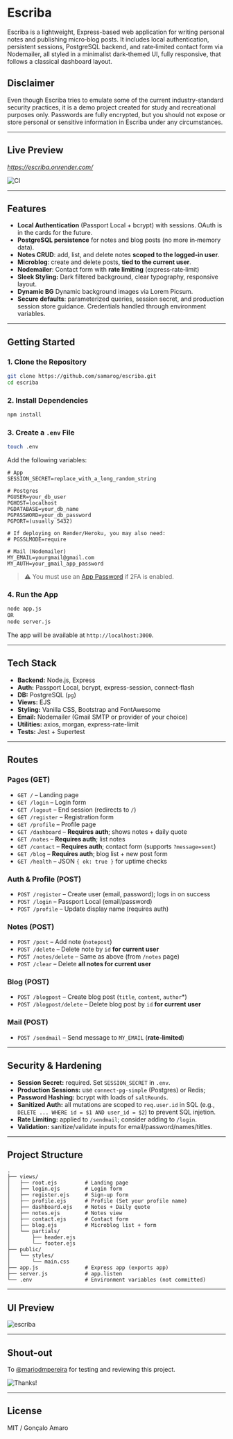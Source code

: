 # Escriba

Escriba is a lightweight, Express-based web application for writing personal notes and publishing micro‑blog posts. It includes local authentication, persistent sessions, PostgreSQL backend, and rate‑limited contact form via Nodemailer, all styled in a minimalist dark-themed UI, fully responsive, that follows a classical dashboard layout.

## Disclaimer

Even though Escriba tries to emulate some of the current industry-standard security practices, it is a demo project created for study and recreational purposes only. Passwords are fully encrypted, but you should not expose or store personal or sensitive information in Escriba under any circumstances.

---

## Live Preview

*https://escriba.onrender.com/*

![CI](https://github.com/samarog/escriba/actions/workflows/ci.yml/badge.svg)

---

## Features

- **Local Authentication** (Passport Local + bcrypt) with sessions. OAuth is in the cards for the future.
- **PostgreSQL persistence** for notes and blog posts (no more in‑memory data).
- **Notes CRUD**: add, list, and delete notes **scoped to the logged‑in user**.
- **Microblog**: create and delete posts, **tied to the current user**.
- **Nodemailer**: Contact form with **rate limiting** (express‑rate‑limit)
- **Sleek Styling:** Dark filtered background, clear typography, responsive layout.
- **Dynamic BG** Dynamic background images via Lorem Picsum.
- **Secure defaults**: parameterized queries, session secret, and production session store guidance. Credentials handled through environment variables.

---

## Getting Started

### 1. **Clone the Repository**
```bash
git clone https://github.com/samarog/escriba.git
cd escriba
```

### 2. **Install Dependencies**
```bash
npm install
```

### 3. **Create a `.env` File**
```bash
touch .env
```
Add the following variables:
```
# App
SESSION_SECRET=replace_with_a_long_random_string

# Postgres
PGUSER=your_db_user
PGHOST=localhost
PGDATABASE=your_db_name
PGPASSWORD=your_db_password
PGPORT=(usually 5432)

# If deploying on Render/Heroku, you may also need:
# PGSSLMODE=require

# Mail (Nodemailer)
MY_EMAIL=yourgmail@gmail.com
MY_AUTH=your_gmail_app_password

```
> ⚠️ You must use an [App Password](https://support.google.com/accounts/answer/185833?hl=en) if 2FA is enabled.

### 4. **Run the App**
```bash
node app.js
OR
node server.js
```

The app will be available at `http://localhost:3000`.

---

## Tech Stack

- **Backend:** Node.js, Express
- **Auth:** Passport Local, bcrypt, express-session, connect-flash
- **DB:** PostgreSQL (`pg`)
- **Views:** EJS
- **Styling:** Vanilla CSS, Bootstrap and FontAwesome
- **Email:** Nodemailer (Gmail SMTP or provider of your choice)
- **Utilities:** axios, morgan, express-rate-limit
- **Tests:** Jest + Supertest

---

## Routes

### Pages (GET)

- `GET /` – Landing page
- `GET /login` – Login form
- `GET /logout` – End session (redirects to `/`)
- `GET /register` – Registration form
- `GET /profile` – Profile page
- `GET /dashboard` – **Requires auth**; shows notes + daily quote
- `GET /notes` – **Requires auth**; list notes
- `GET /contact` – **Requires auth**; contact form (supports `?message=sent`)
- `GET /blog` – **Requires auth**; blog list + new post form
- `GET /health` – JSON `{ ok: true }` for uptime checks

### Auth & Profile (POST)

- `POST /register` – Create user (email, password); logs in on success
- `POST /login` – Passport Local (email/password)
- `POST /profile` – Update display name (requires auth)

### Notes (POST)

- `POST /post` – Add note (`notepost`)
- `POST /delete` – Delete note by `id` **for current user**
- `POST /notes/delete` – Same as above (from `/notes` page)
- `POST /clear` – Delete **all notes for current user**

### Blog (POST)

- `POST /blogpost` – Create blog post (`title`, `content`, `author`*)
- `POST /blogpost/delete` – Delete blog post by `id` **for current user**

### Mail (POST)

- `POST /sendmail` – Send message to `MY_EMAIL` (**rate‑limited**)

---

## Security & Hardening

- **Session Secret:** required. Set `SESSION_SECRET` in `.env`.
- **Production Sessions:** use `connect-pg-simple` (Postgres) or Redis;
- **Password Hashing:** bcrypt with loads of `saltRounds`.
- **Sanitized Auth:** all mutations are scoped to `req.user.id` in SQL (e.g., `DELETE ... WHERE id = $1 AND user_id = $2`) to prevent SQL injetion.
- **Rate Limiting:** applied to `/sendmail`; consider adding to `/login`.
- **Validation:** sanitize/validate inputs for email/password/names/titles.

---

## Project Structure

```
.
├── views/
│   ├── root.ejs         # Landing page
│   ├── login.ejs        # Login form
│   ├── register.ejs     # Sign-up form
│   ├── profile.ejs      # Profile (Set your profile name)
│   ├── dashboard.ejs    # Notes + Daily quote
│   ├── notes.ejs        # Notes view
│   ├── contact.ejs      # Contact form
│   ├── blog.ejs         # Microblog list + form
│   └── partials/
│       ├── header.ejs
│       └── footer.ejs
├── public/
│   └── styles/
│       └── main.css
├── app.js               # Express app (exports app)
├── server.js            # app.listen
└── .env                 # Environment variables (not committed)
```

---

## UI Preview

![escriba](https://i.ibb.co/LzH18FWm/preview.png)

---

## Shout-out

To [@mariodmpereira](https://github.com/mariodmpereira) for testing and reviewing this project.

![Thanks!](https://img.shields.io/badge/Thanks-@mariodmpereira-blue.svg)

---

## License

MIT / Gonçalo Amaro

